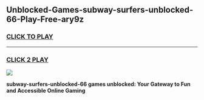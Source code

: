 
## Unblocked-Games-subway-surfers-unblocked-66-Play-Free-ary9z
<h3>
<a href="https://premium76.site?title=subway-surfers-unblocked-66&ref=18A1">CLICK TO PLAY</a></h3>
<hr>

<h3>
<a href="https://premium76.site?title=subway-surfers-unblocked-66&ref=18A1">CLICK 2 PLAY</a>
  
</h3>

<a href="https://premium76.site?title=subway-surfers-unblocked-66&ref=18A1"><img src="https://clearcache.store/games.png"></a>


**subway-surfers-unblocked-66 games unblocked: Your Gateway to Fun and Accessible Online Gaming**
